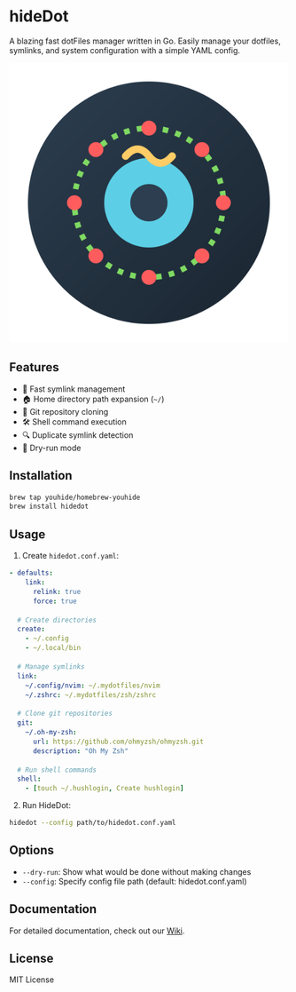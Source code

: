 # hideDot

A blazing fast dotFiles manager written in Go. Easily manage your dotfiles, symlinks, and system configuration with a simple YAML config.

![](hidedot-logo.svg)

## Features

- 🚀 Fast symlink management
- 🏠 Home directory path expansion (`~/`)
- 🔄 Git repository cloning
- 🛠️ Shell command execution
- 🔍 Duplicate symlink detection
- 🧪 Dry-run mode

## Installation

```bash
brew tap youhide/homebrew-youhide
brew install hidedot
```

## Usage

1. Create `hidedot.conf.yaml`:
```yaml
- defaults:
    link:
      relink: true
      force: true
  
  # Create directories
  create:
    - ~/.config
    - ~/.local/bin
  
  # Manage symlinks
  link:
    ~/.config/nvim: ~/.mydotfiles/nvim
    ~/.zshrc: ~/.mydotfiles/zsh/zshrc
  
  # Clone git repositories
  git:
    ~/.oh-my-zsh:
      url: https://github.com/ohmyzsh/ohmyzsh.git
      description: "Oh My Zsh"

  # Run shell commands
  shell:
    - [touch ~/.hushlogin, Create hushlogin]
```

2. Run HideDot:
```bash
hidedot --config path/to/hidedot.conf.yaml
```

## Options

- `--dry-run`: Show what would be done without making changes
- `--config`: Specify config file path (default: hidedot.conf.yaml)

## Documentation

For detailed documentation, check out our [Wiki](../../wiki).

## License

MIT License
